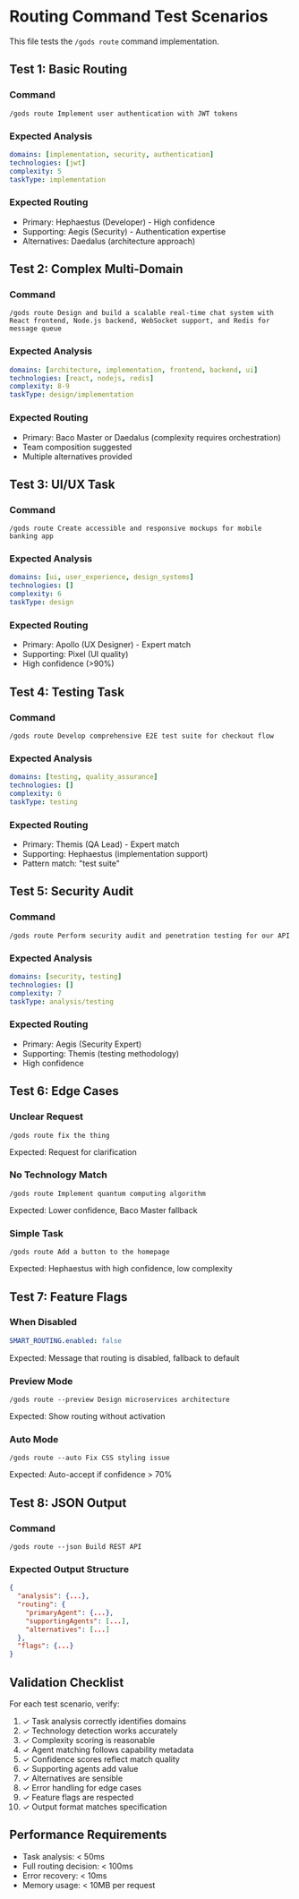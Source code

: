 # Routing Command Test Scenarios

This file tests the `/gods route` command implementation.

## Test 1: Basic Routing

### Command
```
/gods route Implement user authentication with JWT tokens
```

### Expected Analysis
```yaml
domains: [implementation, security, authentication]
technologies: [jwt]
complexity: 5
taskType: implementation
```

### Expected Routing
- Primary: Hephaestus (Developer) - High confidence
- Supporting: Aegis (Security) - Authentication expertise
- Alternatives: Daedalus (architecture approach)

## Test 2: Complex Multi-Domain

### Command
```
/gods route Design and build a scalable real-time chat system with React frontend, Node.js backend, WebSocket support, and Redis for message queue
```

### Expected Analysis
```yaml
domains: [architecture, implementation, frontend, backend, ui]
technologies: [react, nodejs, redis]
complexity: 8-9
taskType: design/implementation
```

### Expected Routing
- Primary: Baco Master or Daedalus (complexity requires orchestration)
- Team composition suggested
- Multiple alternatives provided

## Test 3: UI/UX Task

### Command
```
/gods route Create accessible and responsive mockups for mobile banking app
```

### Expected Analysis
```yaml
domains: [ui, user_experience, design_systems]
technologies: []
complexity: 6
taskType: design
```

### Expected Routing
- Primary: Apollo (UX Designer) - Expert match
- Supporting: Pixel (UI quality)
- High confidence (>90%)

## Test 4: Testing Task

### Command
```
/gods route Develop comprehensive E2E test suite for checkout flow
```

### Expected Analysis
```yaml
domains: [testing, quality_assurance]
technologies: []
complexity: 6
taskType: testing
```

### Expected Routing
- Primary: Themis (QA Lead) - Expert match
- Supporting: Hephaestus (implementation support)
- Pattern match: "test suite"

## Test 5: Security Audit

### Command
```
/gods route Perform security audit and penetration testing for our API
```

### Expected Analysis
```yaml
domains: [security, testing]
technologies: []
complexity: 7
taskType: analysis/testing
```

### Expected Routing
- Primary: Aegis (Security Expert)
- Supporting: Themis (testing methodology)
- High confidence

## Test 6: Edge Cases

### Unclear Request
```
/gods route fix the thing
```

Expected: Request for clarification

### No Technology Match
```
/gods route Implement quantum computing algorithm
```

Expected: Lower confidence, Baco Master fallback

### Simple Task
```
/gods route Add a button to the homepage
```

Expected: Hephaestus with high confidence, low complexity

## Test 7: Feature Flags

### When Disabled
```yaml
SMART_ROUTING.enabled: false
```

Expected: Message that routing is disabled, fallback to default

### Preview Mode
```
/gods route --preview Design microservices architecture
```

Expected: Show routing without activation

### Auto Mode
```
/gods route --auto Fix CSS styling issue
```

Expected: Auto-accept if confidence > 70%

## Test 8: JSON Output

### Command
```
/gods route --json Build REST API
```

### Expected Output Structure
```json
{
  "analysis": {...},
  "routing": {
    "primaryAgent": {...},
    "supportingAgents": [...],
    "alternatives": [...]
  },
  "flags": {...}
}
```

## Validation Checklist

For each test scenario, verify:

1. ✓ Task analysis correctly identifies domains
2. ✓ Technology detection works accurately
3. ✓ Complexity scoring is reasonable
4. ✓ Agent matching follows capability metadata
5. ✓ Confidence scores reflect match quality
6. ✓ Supporting agents add value
7. ✓ Alternatives are sensible
8. ✓ Error handling for edge cases
9. ✓ Feature flags are respected
10. ✓ Output format matches specification

## Performance Requirements

- Task analysis: < 50ms
- Full routing decision: < 100ms
- Error recovery: < 10ms
- Memory usage: < 10MB per request